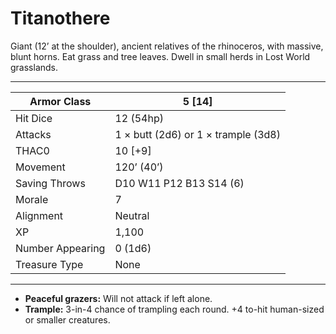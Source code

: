 # Titanothere

Giant (12’ at the shoulder), ancient relatives of the rhinoceros, with massive, blunt horns. Eat grass and tree leaves. Dwell in small herds in Lost World grasslands.

------

| Armor Class     | 5 [14]                              |
| ---------------- | ----------------------------------- |
| Hit Dice         | 12 (54hp)                           |
| Attacks          | 1 × butt (2d6) or 1 × trample (3d8) |
| THAC0            | 10 [+9]                             |
| Movement         | 120’ (40’)                          |
| Saving Throws    | D10 W11 P12 B13 S14 (6)             |
| Morale           | 7                                   |
| Alignment        | Neutral                             |
| XP               | 1,100                               |
| Number Appearing | 0 (1d6)                             |
| Treasure Type    | None                                |

------

- **Peaceful grazers:** Will not attack if left alone.
- **Trample:** 3-in-4 chance of trampling each round. +4 to-hit human-sized or smaller creatures.